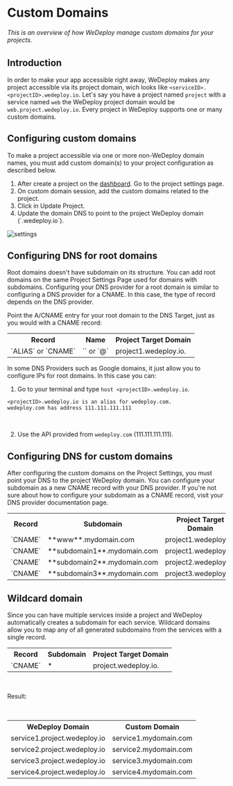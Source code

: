 # Custom Domains

###### This is an overview of how WeDeploy manage custom domains for your projects.

<!-- <article id="introduction"> -->

## Introduction

In order to make your app accessible right away, WeDeploy makes any project accessible via its project domain, wich looks like `<serviceID>.<projectID>.wedeploy.io`. Let's say you have a project named `project` with a service named `web` the WeDeploy project domain would be `web.project.wedeploy.io`. Every project in WeDeploy supports one or many custom domains.

<!-- </article> -->

<!-- <article id="configuring-custom-domains"> -->

## Configuring custom domains

To make a project accessible via one or more non-WeDeploy domain names, you must add custom domain(s) to your project configuration as described below.

<ol class="list list--numeric">
  <li>After create a project on the <a href="http://dashboard.wedeploy.com">dashboard</a>. Go to the project settings page.</li>
  <li>On custom domain session, add the custom domains related to the project.</li>
  <li>Click in Update Project.</li>
  <li>Update the domain DNS to point to the project WeDeploy domain (`<projectID>.wedeploy.io`).</li>
</ol>

![settings](https://cloud.githubusercontent.com/assets/301291/19607402/73aca3b6-977e-11e6-82d6-e3374d3aa6ed.png)



<!-- </article> -->

<!-- <article id="configuring-dns-for-root-domains"> -->

## Configuring DNS for root domains

Root domains doesn't have subdomain on its structure. You can add root domains on the same Project Settings Page used for domains with subdomains.
Configuring your DNS provider for a root domain is similar to configuring a DNS provider for a CNAME. In this case, the type of record depends on the DNS provider.

Point the A/CNAME entry for your root domain to the DNS Target, just as you would with a CNAME record:

<table class="table">
  <tr>
    <th>Record</th> <th>Name</th> <th>Project Target Domain</th>
  </tr>
  <tr>
    <td>`ALIAS` or `CNAME`</td> <td>`<empty>` or `@`</td> <td>project1.wedeploy.io.</td>
  </tr>
</table>

In some DNS Providers such as Google domains, it just allow you to configure IPs for root domains. In this case you can:


1) Go to your terminal and type `host <projectID>.wedeploy.io`.

```text
<projectID>.wedeploy.io is an alias for wedeploy.com.
wedeploy.com has address 111.111.111.111
```

<br>

2) Use the API provided from `wedeploy.com` (111.111.111.111).

<!-- </article> -->


<!-- <article id="configuring-dns-for-custom-domains"> -->

## Configuring DNS for custom domains

After configuring the custom domains on the Project Settings, you must point your DNS to the project WeDeploy domain. You can configure your subdomain as a new CNAME record with your DNS provider. If you're not sure about how to configure your subdomain as a CNAME record, visit your DNS provider documentation page.

<table class="table">
  <tr>
    <th>Record</th> <th>Subdomain</th> <th>Project Target Domain</th>
  </tr>
  <tr>
    <td>`CNAME`</td> <td>**www**.mydomain.com</td> <td>project1.wedeploy.io.</td>
  </tr>
  <tr>
    <td>`CNAME`</td> <td>**subdomain1**.mydomain.com</td> <td>project1.wedeploy.io.</td>
  </tr>
  <tr>
    <td>`CNAME`</td> <td>**subdomain2**.mydomain.com</td> <td>project2.wedeploy.io.</td>
  </tr>
  <tr>
    <td>`CNAME`</td> <td>**subdomain3**.mydomain.com</td> <td>project3.wedeploy.io.</td>
  </tr>
</table>

<!-- </article> -->


<!-- <article id="wildcard-domain"> -->

## Wildcard domain

Since you can have multiple services inside a project and WeDeploy automatically creates a subdomain for each service. Wildcard domains allow you to map any of all generated subdomains from the services with a single record.

<table class="table">
  <tr>
    <th>Record</th> <th>Subdomain</th> <th>Project Target Domain</th>
  </tr>
  <tr>
    <td>`CNAME`</td> <td>*</td> <td>project.wedeploy.io.</td>
  </tr>
</table>

<br>

Result:

<br>

<table class="table">
  <tr>
    <th>WeDeploy Domain</th> <th>Custom Domain</th>
  </tr>
  <tr>
    <td>service1.project.wedeploy.io</td> <td>service1.mydomain.com</td>
  </tr>
  <tr>
    <td>service2.project.wedeploy.io</td> <td>service2.mydomain.com</td>
  </tr>
  <tr>
    <td>service3.project.wedeploy.io</td> <td>service3.mydomain.com</td>
  </tr>
  <tr>
    <td>service4.project.wedeploy.io</td> <td>service4.mydomain.com</td>
  </tr>
</table>

<!-- </article> -->
